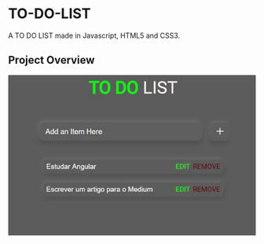 # TO-DO-LIST
A TO DO LIST made in Javascript, HTML5 and CSS3.

## Project Overview

![TO-DO LIST](https://github.com/gabrielmxavier/TO-DO-LIST/blob/master/Anota%C3%A7%C3%A3o%202020-07-22%20175657.jpg)

